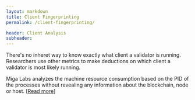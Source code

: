 ```yaml
---
layout: markdown
title: Client Fingerprinting
permalink: /client-fingerprinting/

header: Client Analysis
subheader: 
---
```


There's no inheret way to know exactly what client a validator is running. Researchers use other metrics to make deductions on which client a validator is most likely running.

Miga Labs analyzes the machine resource consumption based on the PID of the processes without revealing any information about the blockchain, node or host. [[Read more](https://migalabs.es/eth2-client-analyzer/)]

<!-- It's important for clients not to broadcast which client they are in order to minimize potential for client-based attacks. -->